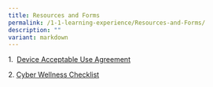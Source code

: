 ```yaml
---
title: Resources and Forms
permalink: /1-1-learning-experience/Resources-and-Forms/
description: ""
variant: markdown
---
```

1.  [Device Acceptable Use Agreement](/files/Our%20Curriculum/Signature%20Programmes/1%201%20Learning%20Experience/Resources%20and%20Forms/KPS%20ICT%20Policy_Device%20Acceptable%20Use%20Agreement.pdf)
  
2. [Cyber Wellness Checklist](/files/Our%20Curriculum/Signature%20Programmes/1%201%20Learning%20Experience/Resources%20and%20Forms/KPS%20Cyber%20Wellness%20Checklist.pdf)    

